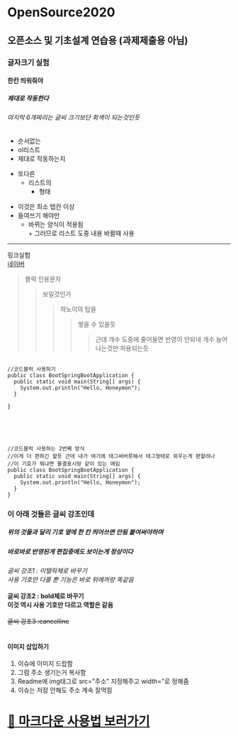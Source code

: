 # OpenSource2020
## 오픈소스 및 기초설계 연습용 (과제제출용 아님) <br/>
### 글자크기 실험<br/>
#### 한칸 띄워줘야<br/>
##### 제대로 작동한다 <br/>
###### 마지막 6개짜리는 글씨 크기보단 회색이 되는것인듯 <br/>

- 순서없는<br/>
- ol리스트<br/>
- 제대로 작동하는지<br/>

+ 또다른<br/>
  + 리스트의<br/>
    + 형태<br/>
* 이것은 최소 탭칸 이상<br/>
 * 들여쓰기 해야만 <br/>
    * 바뀌는 양식이 적용됨 <br/>
          + 그러므로 리스트 도중 내용 바뀔때 사용 <br/>
<hr/>

링크실험<br/>
[네이버](https://naver.com)

> 블럭 인용문자 <br/>
> > 보일것인가 <br/>
> > > 하노이의 탑을 <br/>
> > > >쌓을 수 있을듯 <br/>
> > > > > 근데 개수 도중에 줄어들면 반영이 안되네 개수 늘어나는것만 허용되는듯<br/>

<pre>
<code>
//코드블럭 사용하기
public class BootSpringBootApplication {
  public static void main(String[] args) {
    System.out.println("Hello, Honeymon");
  }

}
</code>
</pre>

<br/><br/>
```
//코드블럭 사용하는 2번째 방식
//이게 더 편하긴 할듯 근데 내가 여기에 태그써버릇해서 태그형태로 외우는게 편할려나
//이 기호가 뭐냐면 물결표시랑 같이 있는 애임
public class BootSpringBootApplication {
  public static void main(String[] args) {
    System.out.println("Hello, Honeymon");
  }
}
```
### 이 아래 것들은 글씨 강조인데<br/>
##### 위의 것들과 달리 기호 옆에 한 칸 띄어쓰면 안됨 붙여써야하며<br/>
##### 바로바로 반영된게 편집중에도 보이는게 정상이다<br/>
*글씨 강조1 : 이탤릭체로 바꾸기*<br/>
_사용 기호만 다를 뿐 기능은 바로 위에꺼랑 똑같음_<br/><br/>
**글씨 강조2 : bold체로 바꾸기** <br/>
__이것 역시 사용 기호만 다르고 역할은 같음__<br/><br/>
~~글씨 강조3 :cancelline~~ <br/><br/>

#### 이미지 삽입하기

1. 이슈에 이미지 드랍함
2. 그럼 주소 생기는거 복사함
3. Readme에 img태그로 src="주소" 지정해주고 width="로 정해줌
4. 이슈는 저장 안해도 주소 계속 잘먹힘
# [📍 마크다운 사용법 보러가기](https://gist.github.com/ihoneymon/652be052a0727ad59601)

